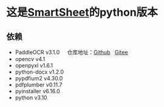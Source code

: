 # 这是[SmartSheet](https://github.com/lscatfish/SmartSheet)的python版本 
## 依赖
- PaddleOCR v3.1.0 &nbsp;&nbsp;&nbsp; 仓库地址：[Github](https://github.com/PaddlePaddle/PaddleOCR.git)&nbsp;&nbsp;&nbsp;[Gitee](https://gitee.com/paddlepaddle/PaddleOCR.git)
- opencv v4.1 &nbsp;&nbsp;&nbsp;
- openpyxl v1.6.1 &nbsp;&nbsp;&nbsp; 
- python-docx v1.2.0 
- pypdfium2 v4.30.0 
- pdfplumber v0.11.7
- pyinstaller v6.16.0
- python v3.10